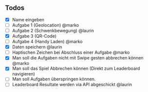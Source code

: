 ## Todos
- [x] Name eingeben
- [ ] Aufgabe 1 (Geolocation) @marko
- [ ] Aufgabe 2 (Schwenkbewegung) @laurin
- [x] Aufgabe 3 (QR-Code)
- [ ] Aufgabe 4 (Handy Laden) @marko
- [x] Daten speichern @laurin
- [ ] Haptischen Zeichen bei Abschluss einer Aufgabe @marko
- [x] Man soll die Aufgaben nicht mit Swipe gesten abbrechen können @marko
- [x] Man soll das Spiel Abbrechen können (Direkt zum Leaderboard navigieren) 
- [ ] Man soll Aufgaben überspringen können.
- [ ] Leaderboard Resultate werden via API abgeschickt @laurin 
